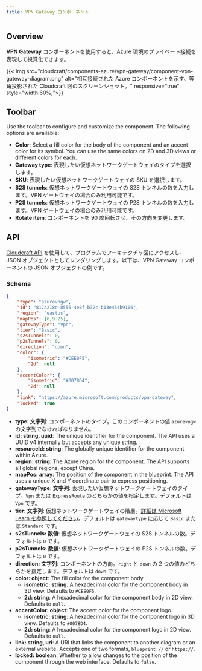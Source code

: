 ```yaml
---
title: VPN Gateway コンポーネント
---
```


## Overview

**VPN Gateway** コンポーネントを使用すると、Azure 環境のプライベート接続を表現して視覚化できます。

{{< img src="cloudcraft/components-azure/vpn-gateway/component-vpn-gateway-diagram.png" alt="相互接続された Azure コンポーネントを示す、等角投影された Cloudcraft 図のスクリーンショット。" responsive="true" style="width:60%;">}}


## Toolbar

Use the toolbar to configure and customize the component. The following options are available:

- **Color**: Select a fill color for the body of the component and an accent color for its symbol. You can use the same colors on 2D and 3D views or different colors for each.
- **Gateway type**: 表現したい仮想ネットワークゲートウェイのタイプを選択します。
- **SKU**: 表現したい仮想ネットワークゲートウェイの SKU を選択します。
- **S2S tunnels**: 仮想ネットワークゲートウェイの S2S トンネルの数を入力します。VPN ゲートウェイの場合のみ利用可能です。
- **P2S tunnels**: 仮想ネットワークゲートウェイの P2S トンネルの数を入力します。VPN ゲートウェイの場合のみ利用可能です。
- **Rotate item**: コンポーネントを 90 度回転させ、その方向を変更します。

## API

[Cloudcraft API][1] を使用して、プログラムでアーキテクチャ図にアクセスし、JSON オブジェクトとしてレンダリングします。以下は、VPN Gateway コンポーネントの JSON オブジェクトの例です。

### Schema

```json
{
    "type": "azurevngw",
    "id": "817a218d-8556-4e8f-b32c-b13e454b9106",
    "region": "eastus",
    "mapPos": [6,9.25],
    "gatewayType": "Vpn",
    "tier": "Basic",
    "s2sTunnels": 0,
    "p2sTunnels": 0,
    "direction": "down",
    "color": {
        "isometric": "#CEE0F5",
        "2d": null
    },
    "accentColor": {
        "isometric": "#0078D4",
        "2d": null
    },
    "link": "https://azure.microsoft.com/products/vpn-gateway",
    "locked": true
}
```

- **type: 文字列**: コンポーネントのタイプ。このコンポーネントの値 `azurevngw` の文字列でなければなりません。
- **id: string, uuid**: The unique identifier for the component. The API uses a UUID v4 internally but accepts any unique string.
- **resourceId: string**: The globally unique identifier for the component within Azure.
- **region: string**: The Azure region for the component. The API supports all global regions, except China.
- **mapPos: array**: The position of the component in the blueprint. The API uses a unique X and Y coordinate pair to express positioning.
- **gatewayType: 文字列**: 表現したい仮想ネットワークゲートウェイのタイプ。`Vpn` または `ExpressRoute` のどちらかの値を指定します。デフォルトは `Vpn` です。
- **tier: 文字列**: 仮想ネットワークゲートウェイの階層。[詳細は Microsoft Learn を参照してください][2]。デフォルトは `gatewayType` に応じて `Basic` または `Standard` です。
- **s2sTunnels: 数値**: 仮想ネットワークゲートウェイの S2S トンネルの数。デフォルトは `0` です。
- **p2sTunnels: 数値**: 仮想ネットワークゲートウェイの P2S トンネルの数。デフォルトは `0` です。
- **direction: 文字列**: コンポーネントの方向。`right` と `down` の 2 つの値のどちらかを指定します。デフォルトは `down` です。
- **color: object**: The fill color for the component body.
  - **isometric: string**: A hexadecimal color for the component body in 3D view. Defaults to `#CEE0F5`.
  - **2d: string**: A hexadecimal color for the component body in 2D view. Defaults to `null`.
- **accentColor: object**: The accent color for the component logo.
  - **isometric: string**: A hexadecimal color for the component logo in 3D view. Defaults to `#0078D4`.
  - **2d: string**: A hexadecimal color for the component logo in 2D view. Defaults to `null`.
- **link: string, uri**: A URI that links the component to another diagram or an external website. Accepts one of two formats, `blueprint://` or `https://`.
- **locked: boolean**: Whether to allow changes to the position of the component through the web interface. Defaults to `false`.

[1]: https://developers.cloudcraft.co/
[2]: https://learn.microsoft.com/en-us/azure/vpn-gateway/vpn-gateway-about-vpn-gateway-settings#gwsku